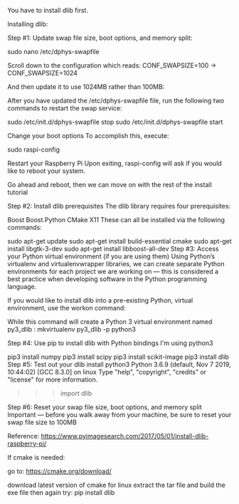 You have to install dlib first.

Installing dlib:

Step #1: Update swap file size, boot options, and memory split:

sudo nano /etc/dphys-swapfile

Scroll down to the configuration which reads: CONF_SWAPSIZE=100 -> CONF_SWAPSIZE=1024

And then update it to use 1024MB rather than 100MB:

After you have updated the /etc/dphys-swapfile file, run the following two commands to restart the swap service:

sudo /etc/init.d/dphys-swapfile stop
sudo /etc/init.d/dphys-swapfile start

Change your boot options
To accomplish this, execute:

sudo raspi-config

Restart your Raspberry Pi
Upon exiting, raspi-config will ask if you would like to reboot your system.

Go ahead and reboot, then we can move on with the rest of the install tutorial

Step #2: Install dlib prerequisites
The dlib library requires four prerequisites:

Boost Boost.Python CMake X11 These can all be installed via the following commands:

 sudo apt-get update
 sudo apt-get install build-essential cmake
 sudo apt-get install libgtk-3-dev
 sudo apt-get install libboost-all-dev
Step #3: Access your Python virtual environment (if you are using them)
Using Python’s virtualenv and virtualenvwrapper libraries, we can create separate Python environments for each project we are working on — this is considered a best practice when developing software in the Python programming language.

If you would like to install dlib into a pre-existing Python, virtual environment, use the workon command:

While this command will create a Python 3 virtual environment named py3_dlib : mkvirtualenv py3_dlib -p python3

Step #4: Use pip to install dlib with Python bindings
I'm using python3

pip3 install numpy
pip3 install scipy
pip3 install scikit-image
pip3 install dlib
Step #5: Test out your dlib install
python3
Python 3.6.9 (default, Nov  7 2019, 10:44:02) 
[GCC 8.3.0] on linux
Type "help", "copyright", "credits" or "license" for more information.
>>> import dlib
>>>
Step #6: Reset your swap file size, boot options, and memory split
Important — before you walk away from your machine, be sure to reset your swap file size to 100MB

Reference: https://www.pyimagesearch.com/2017/05/01/install-dlib-raspberry-pi/

If cmake is needed:

go to: https://cmake.org/download/

download latest version of cmake for linux
extract the tar file and build the exe file
then again try:
pip install dlib
